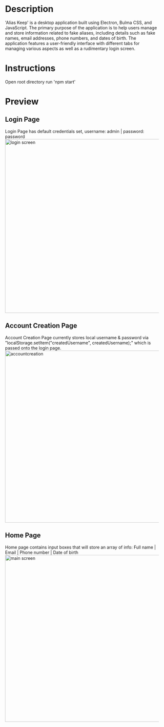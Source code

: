 
# Description
'Alias Keep' is a desktop application built using Electron, Bulma CSS, and JavaScript. 
The primary purpose of the application is to help users manage and store information related to fake aliases, including details such as fake names, email addresses, phone numbers, and dates of birth. 
The application features a user-friendly interface with different tabs for managing various aspects as well as a rudimentary login screen.

# Instructions
Open root directory
run 'npm start'

# Preview

## Login Page
Login Page has default credentials set, username: admin | password: password
<img width="569" alt="login screen" src="https://github.com/Forworddash/AliasKeep/assets/59719097/4b091f74-840b-496c-9665-26e7adbfcb6b">


## Account Creation Page
Account Creation Page currently stores local username & password via "localStorage.setItem("createdUsername", createdUsername);" which is 
passed onto the login page.
<img width="563" alt="accountcreation" src="https://github.com/Forworddash/AliasKeep/assets/59719097/7404f367-11bc-438f-aeb8-a532595b36c8">


## Home Page
Home page contains input boxes that will store an array of info:
Full name | Email | Phone number | Date of birth
<img width="546" alt="main screen" src="https://github.com/Forworddash/AliasKeep/assets/59719097/78020d79-bf61-47e5-8c98-e695f7b741a8">

